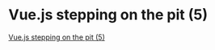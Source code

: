 # Vue.js stepping on the pit (5)
[Vue.js stepping on the pit (5)](https://aiwithcloud.com/2022/09/16/vue-js_stepping_on_the_pit_5/)